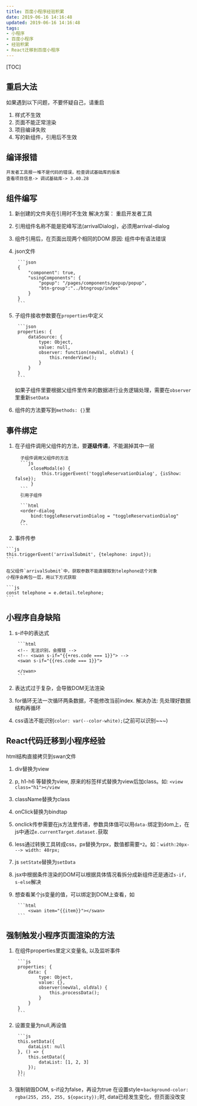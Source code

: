 ```yaml
---
title: 百度小程序经验积累
date: 2019-06-16 14:16:48
updated: 2019-06-16 14:16:48
tags:
- 小程序
- 百度小程序
- 经验积累
- React迁移到百度小程序
---
```

[TOC]

## 重启大法

如果遇到以下问题，不要怀疑自己，请重启

1. 样式不生效
2. 页面不能正常渲染
3. 项目编译失败
4. 写的新组件，引用后不生效

## 编译报错

    开发者工具报一堆不是代码的错误，检查调试基础库的版本
    查看项目信息-> 调试基础库-> 3.40.28

## 组件编写

1. 新创建的文件夹在引用时不生效
    解决方案： 重启开发者工具

2. 引用组件名称不能是驼峰写法(arrivalDialog)，必须用arrival-dialog
3. 组件引用后，在页面出现两个相同的DOM
    原因: 组件中有语法错误
4. json文件

        ```json
        {
            "component": true,
            "usingComponents": {
                "popup": "/pages/components/popup/popup",
                "btn-group":"../btngroup/index"
            }
        }
        ```

5. 子组件接收参数要在`properties`中定义

        ```json
        properties: {
            dataSource: {
                type: Object,
                value: null,
                observer: function(newVal, oldVal) {
                    this.renderView();
                }
            }
        }
        ```
    如果子组件里要根据父组件里传来的数据进行业务逻辑处理，需要在`observer`里重新`setData`
6. 组件的方法要写到`methods: {}`里

## 事件绑定

   1. 在子组件调用父组件的方法，要**逐级传递**，不能漏掉其中一层

            子组件调用父组件的方法
            ```js
                closeModal(e) {
                    this.triggerEvent('toggleReservationDialog', {isShow: false});
                }
            ```
            引用子组件

            ```html
            <order-dialog 
                bind:toggleReservationDialog = "toggleReservationDialog"
            />
            ```

   2. 事件传参

    ```js
    this.triggerEvent('arrivalSubmit', {telephone: input});
    ```

    在父组件`arrivalSubmit`中，获取参数不能直接取到telephone这个对象
    小程序会再包一层，用以下方式获取

    ```js
    const telephone = e.detail.telephone;
    ```

## 小程序自身缺陷

1. s-if中的表达式

        ```html
        <!-- 无法识别，会报错 -->
        <!-- <swan s-if="{{+res.code === 1}}"> -->
        <swan s-if="{{res.code === 1}}">

        </swan>
        ```
2. 表达式过于复杂，会导致DOM无法渲染
3. for循环无法一次循环两条数据，不能修改当前index. 解决办法: 先处理好数据结构再循环
4. css语法不能识别`color: var(--color-white);`(之前可以识别~~~)

## React代码迁移到小程序经验

html结构直接拷贝到swan文件

1. div替换为view
2. p, h1-h6 等替换为view, 原来的标签样式替换为view后加class。如: `<view class="h1"></view`
3. className替换为class
4. onClick替换为bindtap
5. onclick传参需要在js方法里传递，参数具体值可以用`data-`绑定到dom上，在js中通过`e.currentTarget.dataset.`获取
6. less通过转换工具转成css，px替换为rpx，数值都需要`*2`。如：`width:20px---> width: 40rpx;`
7. js `setState`替换为`setData`
8. jsx中根据条件渲染的DOM可以根据具体情况看拆分成新组件还是通过`s-if, s-else`解决
9. 想查看某个js变量的值，可以绑定到DOM上查看，如

        ```html
            <swan item="{{item}}"></swan>
        ```

## 强制触发小程序页面渲染的方法

1. 在组件properties里定义变量名, 以及监听事件

        ```js
        properties: {
            data: {
                type: Object,
                value: {},
                observer(newVal, oldVal) {
                    this.processData();
                }
            }
        }
        ```

2. 设置变量为null,再设值

        ```js
        this.setData({
            dataList: null
        }, () => {
            this.setData({
                dataList: [1, 2, 3]
            });
        });
        ```

3. 强制销毁DOM, s-if设为false，再设为true
   在设置style=`background-color: rgba(255, 255, 255, ${opacity});`时, data已经发生变化，但页面没改变